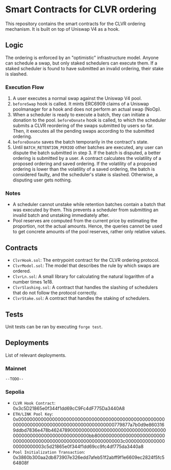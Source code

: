 # Smart Contracts for CLVR ordering

This repository contains the smart contracts for the CLVR ordering mechanism. It is built on top of Uniswap V4 as a hook.

## Logic

The ordering is enforced by an "optimistic" infrastructure model. Anyone can schedule a swap, but only staked schedulers can execute them.
If a staked scheduler is found to have submitted an invalid ordering, their stake is slashed.

### Execution Flow

1. A user executes a normal swap against the Uniswap V4 pool.
2. `beforeSwap` hook is called. It mints ERC6909 claims of a Uniswap poolmanager for a hook and does not perform an actual swap (NoOp).
3. When a scheduler is ready to execute a batch, they can initiate a donation to the pool. `beforeDonate` hook is called, to which the scheduler submits a CLVR reordering of the swaps submitted by users so far. Then, it executes all the pending swaps according to the submitted ordering.
4. `beforeDonate` saves the batch temporarily in the contract's state.
5. Until `BATCH_RETENTION_PERIOD` other batches are executed, any user can dispute the batch submitted in step 3. If the batch is disputed, a better ordering is submitted by a user. A contract calculates the volatility of a proposed ordering and saved ordering. If the volatility of a proposed ordering is lower than the volatility of a saved ordering, the batch is considered faulty, and the scheduler's stake is slashed. Otherwise, a disputing user gets nothing.

### Notes

- A scheduler cannot unstake while retention batches contain a batch that was executed by them. This prevents a scheduler from submitting an invalid batch and unstaking immediately after.
- Pool reserves are computed from the current price by estimating the proportion, not the actual amounts. Hence, the queries cannot be used to get concrete amounts of the pool reserves, rather only relative values.

## Contracts

- `ClvrHook.sol`: The entrypoint contract for the CLVR ordering protocol.
- `ClvrModel.sol`: The model that describes the rule by which swaps are ordered.
- `ClvrLn.sol`: A small library for calculating the natural logarithm of a number times 1e18.
- `ClvrSlashing.sol`: A contract that handles the slashing of schedulers that do not follow the protocol correctly.
- `ClvrStake.sol`: A contract that handles the staking of schedulers.

## Tests

Unit tests can be ran by executing `forge test`.

## Deployments

List of relevant deployments.

### Mainnet

`--TODO--`

### Sepolia

- `CLVR Hook Contract`: 0x3c5D21865e0f344f1dd69cC9Fc4dF775Da3440A8
- `ETH/LINK Pool Key`: 0x0000000000000000000000000000000000000000000000000000000000000000000000000000000000000000779877a7b0d9e8603169ddbd7836e478b46247890000000000000000000000000000000000000000000000000000000000000bb8000000000000000000000000000000000000000000000000000000000000003c0000000000000000000000003c5d21865e0f344f1dd69cc9fc4df775da3440a8
- `Pool Initialization Transaction`: 0x3860b300aa2db873907e326edd7afeb51f2abff9f1e6609ec2824f5fc564808f

